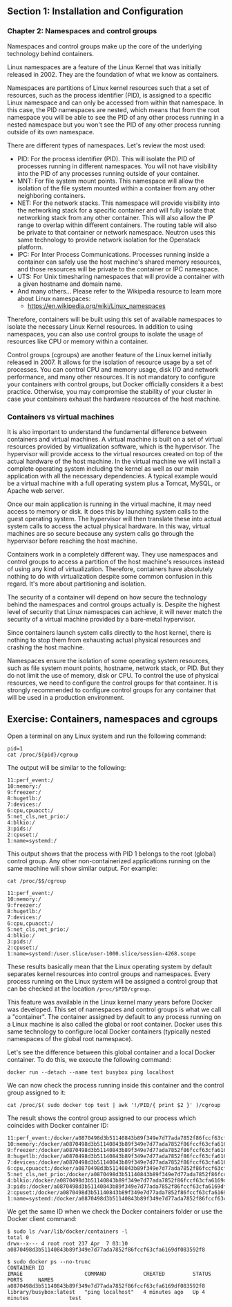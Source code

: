 ## Section 1: Installation and Configuration

### Chapter 2: Namespaces and control groups

Namespaces and control groups make up the core of the underlying technology behind containers.

Linux namespaces are a feature of the Linux Kernel that was initially released in 2002. They are the foundation of what we know as containers.

Namespaces are partitions of Linux kernel resources such that a set of resources, such as the process identifier (PID), is assigned to a specific Linux namespace and can only be accessed from within that namespace. In this case, the PID namespaces are nested, which means that from the root namespace you will be able to see the PID of any other process running in a nested namespace but you won't see the PID of any other process running outside of its own namespace.

There are different types of namespaces. Let's review the most used:
* PID: For the process identifier (PID). This will isolate the PID of processes running in different namespaces. You will not have visibility into the PID of any processes running outside of your container.
* MNT: For file system mount points. This namespace will allow the isolation of the file system mounted within a container from any other neighboring containers.
* NET: For the network stacks. This namespace will provide visibility into the networking stack for a specific container and will fully isolate that networking stack from any other container. This will also allow the IP range to overlap within different containers. The routing table will also be private to that container or network namespace. Neutron uses this same technology to provide network isolation for the Openstack platform.
* IPC: For Inter Process Communications. Processes running inside a container can safely use the host machine's shared memory resources, and those resources will be private to the container or IPC namespace.
* UTS: For Unix timesharing namespaces that will provide a container with a given hostname and domain name.
* And many others... Please refer to the Wikipedia resource to learn more about Linux namespaces: 
  * https://en.wikipedia.org/wiki/Linux_namespaces

Therefore, containers will be built using this set of available namespaces to isolate the necessary Linux Kernel resources. In addition to using namespaces, you can also use control groups to isolate the usage of resources like CPU or memory within a container.

Control groups (cgroups) are another feature of the Linux kernel initially released in 2007. It allows for the isolation of resource usage by a set of processes. You can control CPU and memory usage, disk I/O and network performance, and many other resources. It is not mandatory to configure your containers with control groups, but Docker officially considers it a best practice. Otherwise, you may compromise the stability of your cluster in case your containers exhaust the hardware resources of the host machine.

### Containers vs virtual machines

It is also important to understand the fundamental difference between containers and virtual machines. A virtual machine is built on a set of virtual resources provided by virtualization software, which is the hypervisor. The hypervisor will provide access to the virtual resources created on top of the actual hardware of the host machine. In the virtual machine we will install a complete operating system including the kernel as well as our main application with all the necessary dependencies. A typical example would be a virtual machine with a full operating system plus a Tomcat, MySQL, or Apache web server.

Once our main application is running in the virtual machine, it may need access to memory or disk. It does this by launching system calls to the guest operating system. The hypervisor will then translate these into actual system calls to access the actual physical hardware. In this way, virtual machines are so secure because any system calls go through the hypervisor before reaching the host machine.

Containers work in a completely different way. They use namespaces and control groups to access a partition of the host machine's resources instead of using any kind of virtualization. Therefore, containers have absolutely nothing to do with virtualization despite some common confusion in this regard. It's more about partitioning and isolation.

The security of a container will depend on how secure the technology behind the namespaces and control groups actually is. Despite the highest level of security that Linux namespaces can achieve, it will never match the security of a virtual machine provided by a bare-metal hypervisor.

Since containers launch system calls directly to the host kernel, there is nothing to stop them from exhausting actual physical resources and crashing the host machine.

Namespaces ensure the isolation of some operating system resources, such as file system mount points, hostname, network stack, or PID. But they do not limit the use of memory, disk or CPU. To control the use of physical resources, we need to configure the control groups for that container. It is strongly recommended to configure control groups for any container that will be used in a production environment.

## Exercise: Containers, namespaces and cgroups

Open a terminal on any Linux system and run the following command:
```
pid=1
cat /proc/${pid}/cgroup
```
The output will be similar to the following:
```
11:perf_event:/
10:memory:/
9:freezer:/
8:hugetlb:/
7:devices:/
6:cpu,cpuacct:/
5:net_cls,net_prio:/
4:blkio:/
3:pids:/
2:cpuset:/
1:name=systemd:/
```
This output shows that the process with PID 1 belongs to the root (global) control group. Any other non-containerized applications running on the same machine will show similar output. For example:
```
cat /proc/$$/cgroup

11:perf_event:/
10:memory:/
9:freezer:/
8:hugetlb:/
7:devices:/
6:cpu,cpuacct:/
5:net_cls,net_prio:/
4:blkio:/
3:pids:/
2:cpuset:/
1:name=systemd:/user.slice/user-1000.slice/session-4268.scope
```
These results basically mean that the Linux operating system by default separates kernel resources into control groups and namespaces. Every process running on the Linux system will be assigned a control group that can be checked at the location `/proc/$PID/cgroup`.

This feature was available in the Linux kernel many years before Docker was developed. This set of namespaces and control groups is what we call a "container". The container assigned by default to any process running on a Linux machine is also called the global or root container. Docker uses this same technology to configure local Docker containers (typically nested namespaces of the global root namespace).

Let's see the difference between this global container and a local Docker container. To do this, we execute the following command:
```
docker run --detach --name test busybox ping localhost
```
We can now check the process running inside this container and the control group assigned to it:
```
cat /proc/$( sudo docker top test | awk '!/PID/{ print $2 }' )/cgroup
```
The result shows the control group assigned to our process which coincides with Docker container ID:
```
11:perf_event:/docker/a0870498d3b51140843b89f349e7d77ada7852f86fccf63cfa6169df083592f8
10:memory:/docker/a0870498d3b51140843b89f349e7d77ada7852f86fccf63cfa6169df083592f8
9:freezer:/docker/a0870498d3b51140843b89f349e7d77ada7852f86fccf63cfa6169df083592f8
8:hugetlb:/docker/a0870498d3b51140843b89f349e7d77ada7852f86fccf63cfa6169df083592f8
7:devices:/docker/a0870498d3b51140843b89f349e7d77ada7852f86fccf63cfa6169df083592f8
6:cpu,cpuacct:/docker/a0870498d3b51140843b89f349e7d77ada7852f86fccf63cfa6169df083592f8
5:net_cls,net_prio:/docker/a0870498d3b51140843b89f349e7d77ada7852f86fccf63cfa6169df083592f8
4:blkio:/docker/a0870498d3b51140843b89f349e7d77ada7852f86fccf63cfa6169df083592f8
3:pids:/docker/a0870498d3b51140843b89f349e7d77ada7852f86fccf63cfa6169df083592f8
2:cpuset:/docker/a0870498d3b51140843b89f349e7d77ada7852f86fccf63cfa6169df083592f8
1:name=systemd:/docker/a0870498d3b51140843b89f349e7d77ada7852f86fccf63cfa6169df083592f8
```
We get the same ID when we check the Docker containers folder or use the Docker client command:
```
$ sudo ls /var/lib/docker/containers -l
total 0
drwx--x--- 4 root root 237 Apr  7 03:10 a0870498d3b51140843b89f349e7d77ada7852f86fccf63cfa6169df083592f8
```
```
$ sudo docker ps --no-trunc
CONTAINER ID                                                       IMAGE                    COMMAND            CREATED         STATUS         PORTS     NAMES
a0870498d3b51140843b89f349e7d77ada7852f86fccf63cfa6169df083592f8   library/busybox:latest   "ping localhost"   4 minutes ago   Up 4 minutes             test
```
